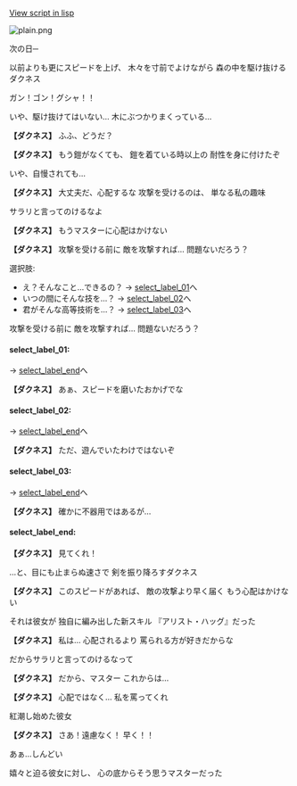 [View script in lisp](../scripts/10341204.txt)

![plain.png](../images/backgrounds/plain.png)

次の日─

以前よりも更にスピードを上げ、
木々を寸前でよけながら
森の中を駆け抜けるダクネス

ガン！ゴン！グシャ！！

いや、駆け抜けてはいない…
木にぶつかりまくっている…

**【ダクネス】**
ふふ、どうだ？

**【ダクネス】**
もう鎧がなくても、
鎧を着ている時以上の
耐性を身に付けたぞ

いや、自慢されても…

**【ダクネス】**
大丈夫だ、心配するな
攻撃を受けるのは、
単なる私の趣味

サラリと言ってのけるなよ

**【ダクネス】**
もうマスターに心配はかけない

**【ダクネス】**
攻撃を受ける前に
敵を攻撃すれば…
問題ないだろう？

選択肢:
- え？そんなこと…できるの？ → [select_label_01](#select_label_01)へ
- いつの間にそんな技を…？ → [select_label_02](#select_label_02)へ
- 君がそんな高等技術を…？ → [select_label_03](#select_label_03)へ

攻撃を受ける前に
敵を攻撃すれば…
問題ないだろう？

#### select_label_01:
 → [select_label_end](#select_label_end)へ

**【ダクネス】**
あぁ、スピードを磨いたおかげでな

#### select_label_02:
 → [select_label_end](#select_label_end)へ

**【ダクネス】**
ただ、遊んでいたわけではないぞ

#### select_label_03:
 → [select_label_end](#select_label_end)へ

**【ダクネス】**
確かに不器用ではあるが…

#### select_label_end:

**【ダクネス】**
見てくれ！

…と、目にも止まらぬ速さで
剣を振り降ろすダクネス

**【ダクネス】**
このスピードがあれば、
敵の攻撃より早く届く
もう心配はかけない

それは彼女が
独自に編み出した新スキル
『アリスト・ハッグ』だった

**【ダクネス】**
私は…
心配されるより
罵られる方が好きだからな

だからサラリと言ってのけるなって

**【ダクネス】**
だから、マスター
これからは…

**【ダクネス】**
心配ではなく…
私を罵ってくれ

紅潮し始めた彼女

**【ダクネス】**
さあ！遠慮なく！
早く！！

あぁ…しんどい

嬉々と迫る彼女に対し、
心の底からそう思うマスターだった
